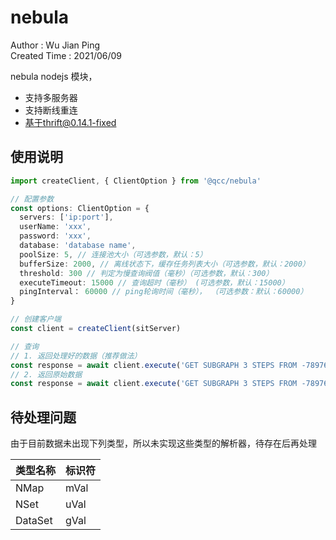 # nebula

Author : Wu Jian Ping  
Created Time : 2021/06/09  

nebula nodejs 模块，

- 支持多服务器
- 支持断线重连
- 基于thrift@0.14.1-fixed

## 使用说明

```typescript
import createClient, { ClientOption } from '@qcc/nebula'

// 配置参数
const options: ClientOption = {
  servers: ['ip:port'],
  userName: 'xxx',
  password: 'xxx',
  database: 'database name',
  poolSize: 5, // 连接池大小（可选参数，默认：5）
  bufferSize: 2000, // 离线状态下，缓存任务列表大小（可选参数，默认：2000）
  threshold: 300 // 判定为慢查询阀值（毫秒）（可选参数，默认：300）
  executeTimeout: 15000 // 查询超时（毫秒） (可选参数，默认：15000）
  pingInterval： 60000 // ping轮询时间（毫秒）， （可选参数：默认：60000）
}

// 创建客户端
const client = createClient(sitServer)

// 查询
// 1. 返回处理好的数据（推荐做法）
const response = await client.execute('GET SUBGRAPH 3 STEPS FROM -7897618527020261406')
// 2. 返回原始数据
const response = await client.execute('GET SUBGRAPH 3 STEPS FROM -7897618527020261406', true)

```

## 待处理问题

由于目前数据未出现下列类型，所以未实现这些类型的解析器，待存在后再处理

| 类型名称 | 标识符 |
| -------- | ------ |
| NMap     | mVal   |
| NSet     | uVal   |
| DataSet  | gVal   |
